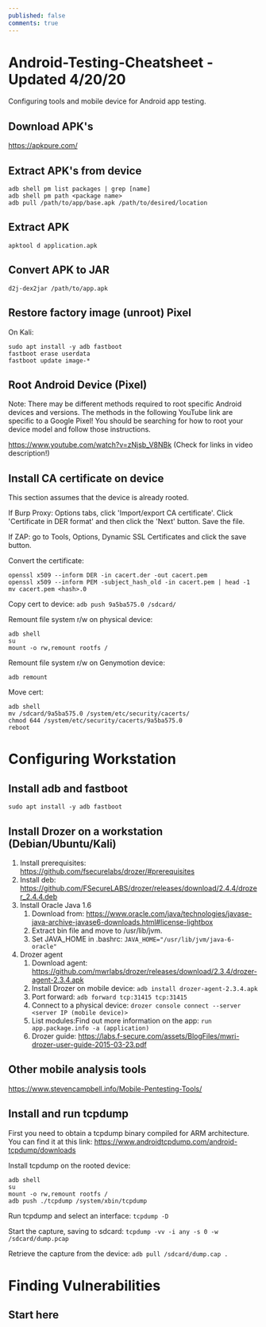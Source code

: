 ```yaml
---
published: false
comments: true
---
```

# Android-Testing-Cheatsheet - Updated 4/20/20
Configuring tools and mobile device for Android app testing.

## Download APK's

https://apkpure.com/

## Extract APK's from device

```
adb shell pm list packages | grep [name]
adb shell pm path <package name>
adb pull /path/to/app/base.apk /path/to/desired/location
```

## Extract APK

```
apktool d application.apk
```

## Convert APK to JAR

```
d2j-dex2jar /path/to/app.apk
```

## Restore factory image (unroot) Pixel

On Kali:

```
sudo apt install -y adb fastboot
fastboot erase userdata
fastboot update image-*
```

## Root Android Device (Pixel)

Note: There may be different methods required to root specific Android devices and versions. The methods in the following YouTube link are specific to a Google Pixel! You should be searching for how to root your device model and follow those instructions.

https://www.youtube.com/watch?v=zNjsb_V8NBk (Check for links in video description!)

## Install CA certificate on device

This section assumes that the device is already rooted.

If Burp Proxy: Options tabs, click 'Import/export CA certificate'. Click 'Certificate in DER format' and then click the 'Next' button. Save the file.

If ZAP: go to Tools, Options, Dynamic SSL Certificates and click the save button.

Convert the certificate:

```
openssl x509 --inform DER -in cacert.der -out cacert.pem
openssl x509 --inform PEM -subject_hash_old -in cacert.pem | head -1
mv cacert.pem <hash>.0
```

Copy cert to device: `adb push 9a5ba575.0 /sdcard/`

Remount file system r/w on physical device:

```
adb shell
su
mount -o rw,remount rootfs /
```

Remount file system r/w on Genymotion device:

```
adb remount
```

Move cert:

```
adb shell
mv /sdcard/9a5ba575.0 /system/etc/security/cacerts/
chmod 644 /system/etc/security/cacerts/9a5ba575.0
reboot
```

# Configuring Workstation

## Install adb and fastboot
```
sudo apt install -y adb fastboot
```
## Install Drozer on a workstation (Debian/Ubuntu/Kali)

1. Install prerequisites: https://github.com/fsecurelabs/drozer/#prerequisites
2. Install deb: https://github.com/FSecureLABS/drozer/releases/download/2.4.4/drozer_2.4.4.deb
3. Install Oracle Java 1.6
   1. Download from: https://www.oracle.com/java/technologies/javase-java-archive-javase6-downloads.html#license-lightbox
   2. Extract bin file and move to /usr/lib/jvm.
   3. Set JAVA_HOME in .bashrc: `JAVA_HOME="/usr/lib/jvm/java-6-oracle"`
4. Drozer agent
   1. Download agent: https://github.com/mwrlabs/drozer/releases/download/2.3.4/drozer-agent-2.3.4.apk
   2. Install Drozer on mobile device: `adb install drozer-agent-2.3.4.apk`
   3. Port forward: `adb forward tcp:31415 tcp:31415`
   4. Connect to a physical device: `drozer console connect --server <server IP (mobile device)>`
   5. List modules:Find out more information on the app: `run app.package.info -a (application)`
   6. Drozer guide: https://labs.f-secure.com/assets/BlogFiles/mwri-drozer-user-guide-2015-03-23.pdf

## Other mobile analysis tools

https://www.stevencampbell.info/Mobile-Pentesting-Tools/

## Install and run tcpdump

First you need to obtain a tcpdump binary compiled for ARM architecture. You can find it at this link: https://www.androidtcpdump.com/android-tcpdump/downloads

Install tcpdump on the rooted device:

```
adb shell
su
mount -o rw,remount rootfs / 
adb push ./tcpdump /system/xbin/tcpdump
```

Run tcpdump and select an interface: `tcpdump -D`

Start the capture, saving to sdcard: `tcpdump -vv -i any -s 0 -w /sdcard/dump.pcap`

Retrieve the capture from the device: `adb pull /sdcard/dump.cap .`

# Finding Vulnerabilities

## Start here